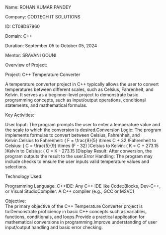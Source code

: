 Name: ROHAN KUMAR PANDEY

Company: CODTECH IT SOLUTIONS

ID: CT08DS7960

Domain: C++

Duration: September 05 to October 05, 2024

Mentor: SRAVANI GOUNI

Overview of Project:  

Project: C++ Temperature Converter 



A temperature converter project in C++ typically allows the user to convert temperatures between different scales, such as Celsius, Fahrenheit, and Kelvin. It serves as a beginner-level project to demonstrate basic programming concepts, such as input/output operations, conditional statements, and mathematical formulas.

Key Activities:  

User Input: The program prompts the user to enter a temperature value and the scale to which the conversion is desired.Conversion Logic: The program implements formulas to convert between Celsius, Fahrenheit, and Kelvin.Celsius to Fahrenheit: ( F = \frac{9}{5} \times C + 32 )Fahrenheit to Celsius: ( C = \frac{5}{9} \times (F - 32) )Celsius to Kelvin: ( K = C + 273.15 )Kelvin to Celsius: ( C = K - 273.15 )Display Result: After conversion, the program outputs the result to the user.Error Handling: The program may include checks to ensure the user inputs valid temperature values and selections.

Technology Used:  

Programming Language: C++IDE: Any C++ IDE like Code::Blocks, Dev-C++, or Visual StudioCompiler: A C++ compiler (e.g., GCC or MSVC)

Objective:  
The primary objective of the C++ Temperature Converter project is to:Demonstrate proficiency in basic C++ concepts such as variables, functions, conditionals, and loops.Provide a practical application for mathematical conversions in programming.Improve understanding of user input/output handling and basic error checking.
